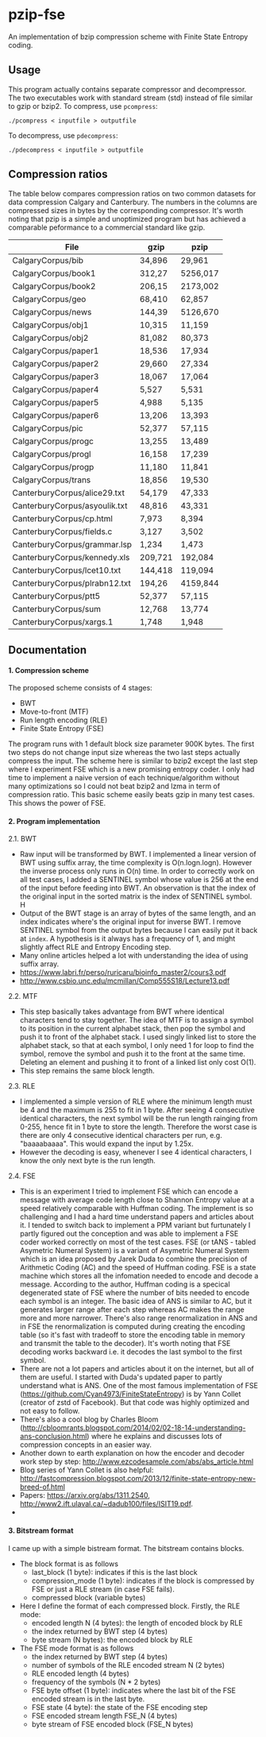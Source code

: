# pzip-fse
An implementation of bzip compression scheme with Finite State Entropy coding.

## Usage
This program actually contains separate compressor and decompressor. The two executables work with standard stream (std) instead of file similar to gzip or bzip2. To compress, use `pcompress`:

`./pcompress < inputfile > outputfile`

To decompress, use `pdecompress`:

`./pdecompress < inputfile > outputfile`

## Compression ratios

The table below compares compression ratios on two common datasets for data compression Calgary and Canterbury. The numbers in the columns are compressed sizes in bytes by the corresponding compressor.
It's worth noting that pzip is a simple and unoptimized program but has achieved a comparable peformance to a commercial standard like gzip.

| File	                        | gzip	    | pzip      |
| ------------------------------|-----------|-----------|
| CalgaryCorpus/bib	            | 34,896    | 29,961    |
| CalgaryCorpus/book1	          | 312,27    | 5256,017  |
| CalgaryCorpus/book2	          | 206,15    | 2173,002  |
| CalgaryCorpus/geo	            | 68,410    | 62,857    |
| CalgaryCorpus/news	          | 144,39    | 5126,670  |
| CalgaryCorpus/obj1	          | 10,315    | 11,159    |
| CalgaryCorpus/obj2	          | 81,082    | 80,373    |
| CalgaryCorpus/paper1	        | 18,536    | 17,934    |
| CalgaryCorpus/paper2	        | 29,660    | 27,334    |
| CalgaryCorpus/paper3	        | 18,067    | 17,064    |
| CalgaryCorpus/paper4	        | 5,527	    | 5,531     |
| CalgaryCorpus/paper5	        | 4,988	    | 5,135     |
| CalgaryCorpus/paper6	        | 13,206    | 13,393    |
| CalgaryCorpus/pic	            | 52,377    | 57,115    |
| CalgaryCorpus/progc	          | 13,255    | 13,489    |
| CalgaryCorpus/progl	          | 16,158    | 17,239    |
| CalgaryCorpus/progp	          | 11,180    | 11,841    |
| CalgaryCorpus/trans	          | 18,856    | 19,530    |
| CanterburyCorpus/alice29.txt  | 54,179	  | 47,333    |
| CanterburyCorpus/asyoulik.txt	| 48,816    | 43,331    |
| CanterburyCorpus/cp.html	    | 7,973	    | 8,394     |
| CanterburyCorpus/fields.c	    | 3,127	    | 3,502     |
| CanterburyCorpus/grammar.lsp	| 1,234	    | 1,473     |
| CanterburyCorpus/kennedy.xls	| 209,721   | 192,084   |
| CanterburyCorpus/lcet10.txt	  | 144,418	  | 119,094   |
| CanterburyCorpus/plrabn12.txt	| 194,26    | 4159,844  |
| CanterburyCorpus/ptt5	        | 52,377    | 57,115    |
| CanterburyCorpus/sum	        | 12,768    | 13,774    |
| CanterburyCorpus/xargs.1	    | 1,748	    | 1,948     |

## Documentation

#### 1. Compression scheme

The proposed scheme consists of 4 stages:
- BWT
- Move-to-front (MTF)
- Run length encoding (RLE)
- Finite State Entropy (FSE) 

The program runs with 1 default block size parameter 900K bytes. The first two steps do not change input size whereas the two last steps actually compress the input. The scheme here is similar to bzip2 except the last step where I experiment FSE which is a new promising entropy coder. I only had time to implement a naive version of each technique/algorithm without many optimizations so I could not beat bzip2 and lzma in term of compression ratio. This basic scheme easily beats gzip in many test cases. This shows the power of FSE.

#### 2. Program implementation
2.1. BWT
- Raw input will be transformed by BWT. I implemented a linear version of BWT using suffix array, the time complexity is O(n.logn.logn). However the inverse process only runs in O(n) time. In order to correctly work on all test cases, I added a SENTINEL symbol whose value is 256 at the end of the input before feeding into BWT. An observation is that the index of the original input in the sorted matrix is the index of SENTINEL symbol. H
- Output of the BWT stage is an array of bytes of the same length, and an index indicates where's the original input for inverse BWT. I remove SENTINEL symbol from the output bytes because I can easily put it back at `index`. A hypothesis is it always has a frequency of 1, and might slightly affect RLE and Entropy Encoding step.
- Many online articles helped a lot with understanding the idea of using suffix array.
- https://www.labri.fr/perso/ruricaru/bioinfo_master2/cours3.pdf
- http://www.csbio.unc.edu/mcmillan/Comp555S18/Lecture13.pdf

2.2. MTF
- This step basically takes advantage from BWT where identical characters tend to stay together. The idea of MTF is to assign a symbol to its position in the current alphabet stack, then pop the symbol and push it to front of the alphabet stack. I used singly linked list to store the alphabet stack, so that at each symbol, I only need 1 for loop to find the symbol, remove the symbol and push it to the front at the same time. Deleting an element and pushing it to front of a linked list only cost O(1).
- This step remains the same block length.

2.3. RLE
- I implemented a simple version of RLE where the minimum length must be 4 and the maximum is 255 to fit in 1 byte. After seeing 4 consecutive identical characters, the next symbol will be the run length rainging from 0-255, hence fit in 1 byte to store the length. Therefore the worst case is there are only 4 consecutive identical characters per run, e.g. "baaaabaaaa". This would expand the input by 1.25x.
- However the decoding is easy, whenever I see 4 identical characters, I know the only next byte is the run length.

2.4. FSE
- This is an experiment I tried to implement FSE which can encode a message with average code length close to Shannon Entropy value at a speed relatively comparable with Huffman coding. The implement is so challenging and I had a hard time understand papers and articles about it. I tended to switch back to implement a PPM variant but furtunately I partly figured out the conception and was able to implement a FSE coder worked correctly on most of the test cases. FSE (or tANS - tabled Asymetric Numeral System) is a variant of Asymetric Numeral System which is an idea proposed by Jarek Duda to combine the precision of Arithmetic Coding (AC) and the speed of Huffman coding. FSE is a state machine which stores all the infomation needed to encode and decode a message. According to the author, Huffman coding is a specical degenerated state of FSE where the number of bits needed to encode each symbol is an integer. The basic idea of ANS is similar to AC, but it generates larger range after each step whereas AC makes the range more and more narrower. There's also range renormalization in ANS and in FSE the renormalization is computed during creating the encoding table (so it's fast with tradeoff to store the encoding table in memory and transmit the table to the decoder). It's worth noting that FSE decoding works backward i.e. it decodes the last symbol to the first symbol. 
- There are not a lot papers and articles about it on the internet, but all of them are useful. I started with Duda's updated paper to partly understand what is ANS. One of the most famous implementation of FSE (https://github.com/Cyan4973/FiniteStateEntropy) is by Yann Collet (creator of zstd of Facebook). But that code was highly optimized and not easy to follow. 
- There's also a cool blog by Charles Bloom (http://cbloomrants.blogspot.com/2014/02/02-18-14-understanding-ans-conclusion.html) where he explains and discusses lots of compression concepts in an easier way.
- Another down to earth explanation on how the encoder and decoder work step by step: http://www.ezcodesample.com/abs/abs_article.html
- Blog series of Yann Collet is also helpful: http://fastcompression.blogspot.com/2013/12/finite-state-entropy-new-breed-of.html
- Papers: https://arxiv.org/abs/1311.2540, http://www2.ift.ulaval.ca/~dadub100/files/ISIT19.pdf.
- 
#### 3. Bitstream format
I came up with a simple bistream format. The bitstream contains blocks.
- The block format is as follows
    - last_block (1 byte): indicates if this is the last block
    - compression_mode (1 byte): indicates if the block is compressed by FSE or just a RLE stream (in case FSE fails).
    - compressed block (variable bytes)
- Here I define the format of each compressed block. Firstly, the RLE mode:
    - encoded length N (4 bytes): the length of encoded block by RLE
    - the index returned by BWT step (4 bytes)
    - byte stream (N bytes): the encoded block by RLE
- The FSE mode format is as follows
   - the index returned by BWT step (4 bytes)
   - number of symbols of the RLE encoded stream N (2 bytes)
   - RLE encoded length (4 bytes)
   - frequency of the symbols (N * 2 bytes)
   - FSE byte offset (1 byte): indicates where the last bit of the FSE encoded stream is in the last byte.
   - FSE state (4 byte): the state of the FSE encoding step
   - FSE encoded stream length FSE_N (4 bytes)
   - byte stream of FSE encoded block (FSE_N bytes)
